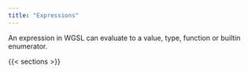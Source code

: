 ```yaml
---
title: "Expressions"
---
```


An expression in WGSL can evaluate to a value, type, function or builtin enumerator.

{{< sections >}}
